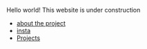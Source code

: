Hello world! This website is under construction

- [about the project](about.md)
- [insta](https://www.instagram.com/hiphopeduro/)
- [Projects](hip-hop-projects-romania.md)